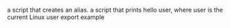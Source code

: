 a script that creates an alias.
a script that prints hello user, where user is the current Linux user
export example
